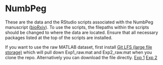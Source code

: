# NumbPeg
These are the data and the RStudio scripts associated with the NumbPeg manuscript ([bioRxiv](https://www.biorxiv.org/content/10.1101/2023.11.28.569022v1)). To use the scripts, the filepaths within the scripts should be changed to where the data are located. Ensure that all necessary packages listed at the top of the scripts are installed.

If you want to use the raw MATLAB dataset, first install [Git LFS (large file storage)](https://github.com/git-lfs/git-lfs/wiki/Installation) which will pull down Exp1_raw.mat and Exp2_raw.mat when you clone the repo. Alternatively you can download the file directly. [Exp 1](https://github.com/YauLab/NumbPeg/blob/main/Data/Exp1_raw.mat) [Exp 2](https://github.com/YauLab/NumbPeg/blob/main/Data/Exp2_raw.mat)
